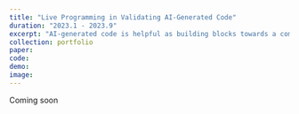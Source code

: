 ```yaml
---
title: "Live Programming in Validating AI-Generated Code"
duration: "2023.1 - 2023.9"
excerpt: "AI-generated code is helpful as building blocks towards a complete program, but validating the behavior of such code is not easy. What if we utilize live programming to facilitate the validation of AI-generated code? We built a prototype incorporating live programming and an AI-powered program synthesizer and probed its effects through a user study. Our results demonstrate the effectiveness of live programming in validating AI-generated in a variety of ways. "
collection: portfolio
paper:
code:
demo:
image:
---
```


Coming soon
